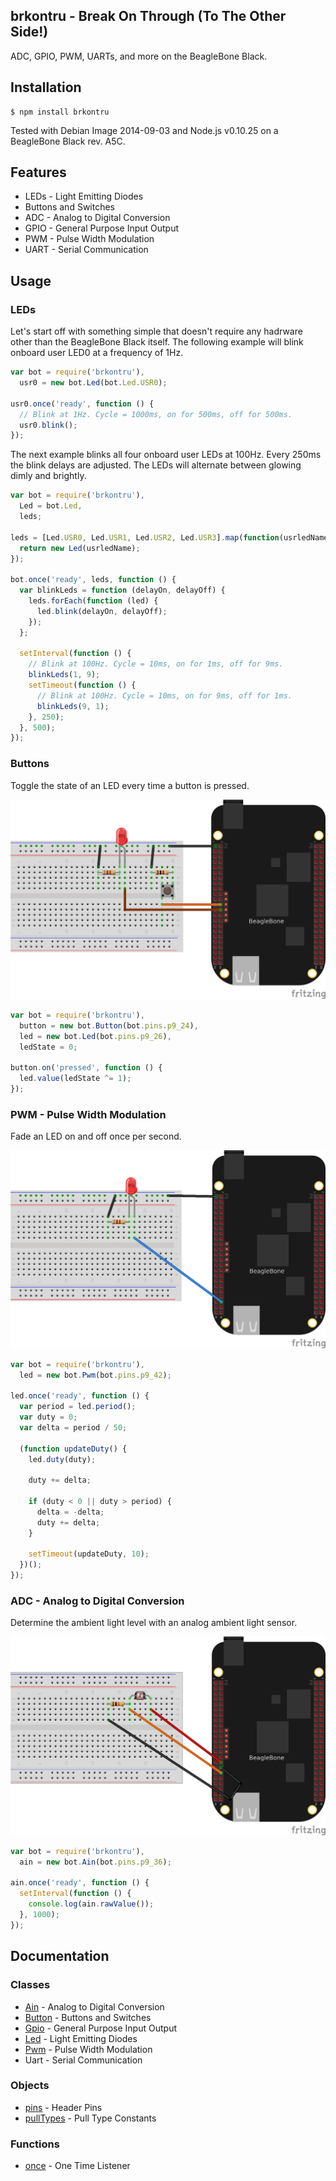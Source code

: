 ## brkontru - Break On Through (To The Other Side!)

ADC, GPIO, PWM, UARTs, and more on the BeagleBone Black.

## Installation

    $ npm install brkontru

Tested with Debian Image 2014-09-03 and Node.js v0.10.25 on a BeagleBone Black
rev. A5C.

## Features

 * LEDs - Light Emitting Diodes
 * Buttons and Switches
 * ADC - Analog to Digital Conversion
 * GPIO - General Purpose Input Output
 * PWM - Pulse Width Modulation
 * UART - Serial Communication

## Usage

### LEDs

Let's start off with something simple that doesn't require any hadrware other
than the BeagleBone Black itself. The following example will blink onboard user
LED0 at a frequency of 1Hz.

```js
var bot = require('brkontru'),
  usr0 = new bot.Led(bot.Led.USR0);

usr0.once('ready', function () {
  // Blink at 1Hz. Cycle = 1000ms, on for 500ms, off for 500ms.
  usr0.blink();
});
```

The next example blinks all four onboard user LEDs at 100Hz. Every 250ms the
blink delays are adjusted. The LEDs will alternate between glowing dimly and
brightly.

```js
var bot = require('brkontru'),
  Led = bot.Led,
  leds;

leds = [Led.USR0, Led.USR1, Led.USR2, Led.USR3].map(function(usrledName) {
  return new Led(usrledName);
});

bot.once('ready', leds, function () {
  var blinkLeds = function (delayOn, delayOff) {
    leds.forEach(function (led) {
      led.blink(delayOn, delayOff);
    });
  };

  setInterval(function () {
    // Blink at 100Hz. Cycle = 10ms, on for 1ms, off for 9ms.
    blinkLeds(1, 9);
    setTimeout(function () {
      // Blink at 100Hz. Cycle = 10ms, on for 9ms, off for 1ms.
      blinkLeds(9, 1);
    }, 250);
  }, 500);
});
```

### Buttons

Toggle the state of an LED every time a button is pressed.

<img src="https://github.com/fivdi/brkontru/raw/master/example/button-and-led.png">

```js
var bot = require('brkontru'),
  button = new bot.Button(bot.pins.p9_24),
  led = new bot.Led(bot.pins.p9_26),
  ledState = 0;

button.on('pressed', function () {
  led.value(ledState ^= 1);
});
```

### PWM - Pulse Width Modulation

Fade an LED on and off once per second.

<img src="https://github.com/fivdi/brkontru/raw/master/example/pwm.png">

```js
var bot = require('brkontru'),
  led = new bot.Pwm(bot.pins.p9_42);

led.once('ready', function () {
  var period = led.period();
  var duty = 0;
  var delta = period / 50;

  (function updateDuty() {
    led.duty(duty);

    duty += delta;

    if (duty < 0 || duty > period) {
      delta = -delta;
      duty += delta;
    }

    setTimeout(updateDuty, 10);
  })();
});
```

### ADC - Analog to Digital Conversion

Determine the ambient light level with an analog ambient light sensor.

<img src="https://github.com/fivdi/brkontru/raw/master/example/adc.png">

```js
var bot = require('brkontru'),
  ain = new bot.Ain(bot.pins.p9_36);

ain.once('ready', function () {
  setInterval(function () {
    console.log(ain.rawValue());
  }, 1000);
});

```

## Documentation

### Classes

- [Ain](https://github.com/fivdi/brkontru/blob/master/doc/ain.md) - Analog to Digital Conversion
- [Button](https://github.com/fivdi/brkontru/blob/master/doc/button.md) - Buttons and Switches
- [Gpio](https://github.com/fivdi/brkontru/blob/master/doc/gpio.md) - General Purpose Input Output
- [Led](https://github.com/fivdi/brkontru/blob/master/doc/led.md) - Light Emitting Diodes
- [Pwm](https://github.com/fivdi/brkontru/blob/master/doc/pwm.md) - Pulse Width Modulation
- Uart - Serial Communication

### Objects

- [pins](https://github.com/fivdi/brkontru/blob/master/doc/pins.md) - Header Pins
- [pullTypes](https://github.com/fivdi/brkontru/blob/master/doc/pulltypes.md) - Pull Type Constants

### Functions

- [once](https://github.com/fivdi/brkontru/blob/master/doc/once.md) - One Time Listener

